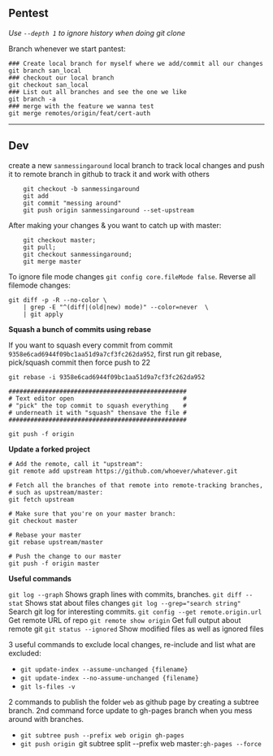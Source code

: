 ## Pentest

*Use `--depth 1` to ignore history when doing git clone*

Branch whenever we start pantest:

```
### Create local branch for myself where we add/commit all our changes
git branch san_local
### checkout our local branch
git checkout san_local
### List out all branches and see the one we like
git branch -a
### merge with the feature we wanna test
git merge remotes/origin/feat/cert-auth
```
----------

## Dev

create a new `sanmessingaround` local branch to track local changes and push it to remote branch in github to track it and work with others

```
    git checkout -b sanmessingaround
    git add 
    git commit "messing around"
    git push origin sanmessingaround --set-upstream
```
After making your changes & you want to catch up with master:

```
    git checkout master; 
    git pull; 
    git checkout sanmessingaround; 
    git merge master
```


To ignore file mode changes `git config core.fileMode false`. Reverse all filemode changes:

```
git diff -p -R --no-color \
    | grep -E "^(diff|(old|new) mode)" --color=never  \
    | git apply
```

**Squash a bunch of commits using rebase**

If you want to squash every commit from commit `9358e6cad6944f09bc1aa51d9a7cf3fc262da952`, first run git rebase, pick/squash commit then force push to 22

```
git rebase -i 9358e6cad6944f09bc1aa51d9a7cf3fc262da952

#################################################
# Text editor open                              #
# "pick" the top commit to squash everything    #
# underneath it with "squash" thensave the file #
#################################################

git push -f origin
```

**Update a forked project**


```
# Add the remote, call it "upstream":
git remote add upstream https://github.com/whoever/whatever.git

# Fetch all the branches of that remote into remote-tracking branches,
# such as upstream/master:
git fetch upstream

# Make sure that you're on your master branch:
git checkout master

# Rebase your master
git rebase upstream/master

# Push the change to our master
git push -f origin master
```

**Useful commands**

`git log --graph` Shows graph lines with commits, branches.
`git diff --stat` Shows stat about files changes
`git log --grep="search string"` Search git log for interesting commits.
`git config --get remote.origin.url` Get remote URL of repo
`git remote show origin` Get full output about remote git
`git status --ignored`  Show modified files as well as ignored files

3 useful commands to exclude local changes, re-include and list what are excluded:

 - `git update-index --assume-unchanged {filename}`
 - `git update-index --no-assume-unchanged {filename}`
 - `git ls-files -v`

2 commands to publish the folder `web` as github page by creating a subtree branch. 2nd command force update to gh-pages branch when you mess around with branches.

 - `git subtree push --prefix web origin gh-pages`
 - `git push origin `git subtree split --prefix web master`:gh-pages --force`